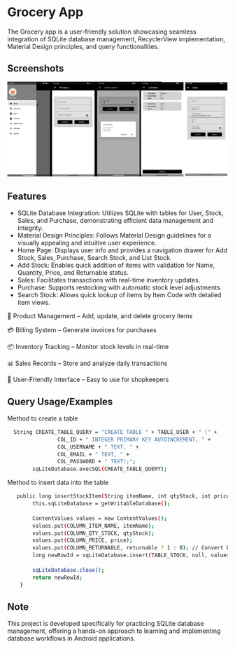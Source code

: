 
# Grocery App

The Grocery app is a user-friendly solution showcasing seamless integration of SQLite database management, RecyclerView implementation, Material Design principles, and query functionalities.



## Screenshots

![App Screenshot](https://github.com/ZurichBlade/GroceryApp/blob/master/app/src/main/res/drawable/app_ss.png)


## Features

- SQLite Database Integration: Utilizes SQLite with tables for User, Stock, Sales, and Purchase, demonstrating efficient data management and integrity.
- Material Design Principles: Follows Material Design guidelines for a visually appealing and intuitive user experience.
- Home Page: Displays user info and provides a navigation drawer for Add Stock, Sales, Purchase, Search Stock, and List Stock.
- Add Stock: Enables quick addition of items with validation for Name, Quantity, Price, and Returnable status.
- Sales: Facilitates transactions with real-time inventory updates.
- Purchase: Supports restocking with automatic stock level adjustments.
- Search Stock: Allows quick lookup of items by Item Code with detailed item views.

🛒 Product Management – Add, update, and delete grocery items

💳 Billing System – Generate invoices for purchases

📦 Inventory Tracking – Monitor stock levels in real-time

📊 Sales Records – Store and analyze daily transactions

🔐 User-Friendly Interface – Easy to use for shopkeepers



## Query Usage/Examples

Method to create a table

```bash
  String CREATE_TABLE_QUERY = "CREATE TABLE " + TABLE_USER + " (" +
                COL_ID + " INTEGER PRIMARY KEY AUTOINCREMENT, " +
                COL_USERNAME + " TEXT, " +
                COL_EMAIL + " TEXT, " +
                COL_PASSWORD + " TEXT);";
        sqLiteDatabase.execSQL(CREATE_TABLE_QUERY);
```

Method to insert data into the table

```bash
   public long insertStockItem(String itemName, int qtyStock, int price, boolean returnable) {
        this.sqLiteDatabase = getWritableDatabase();

        ContentValues values = new ContentValues();
        values.put(COLUMN_ITEM_NAME, itemName);
        values.put(COLUMN_QTY_STOCK, qtyStock);
        values.put(COLUMN_PRICE, price);
        values.put(COLUMN_RETURNABLE, returnable ? 1 : 0); // Convert boolean to integer (1 for true, 0 for false)
        long newRowId = sqLiteDatabase.insert(TABLE_STOCK, null, values);

        sqLiteDatabase.close();
        return newRowId;
    }
```




## Note

This project is developed specifically for practicing SQLite database management, offering a hands-on approach to learning and implementing database workflows in Android applications.


